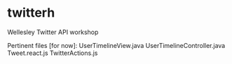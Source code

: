 # twitterh
Wellesley Twitter API workshop

Pertinent files [for now]:
UserTimelineView.java
UserTimelineController.java
Tweet.react.js
TwitterActions.js
